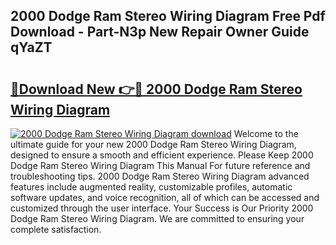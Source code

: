 ## 2000 Dodge Ram Stereo Wiring Diagram Free Pdf Download - Part-N3p New Repair Owner Guide qYaZT

# <h2><a href="http://dfpnuhx.blite.top/?on=2000+Dodge+Ram+Stereo+Wiring+Diagram">🔗Download New 👉🔴 2000 Dodge Ram Stereo Wiring Diagram</a></h2>

[![2000 Dodge Ram Stereo Wiring Diagram download](https://i.imgur.com/lujVjoI.png)](http://dfpnuhx.blite.top/?on=2000+Dodge+Ram+Stereo+Wiring+Diagram)
Welcome to the ultimate guide for your new 2000 Dodge Ram Stereo Wiring Diagram, designed to ensure a smooth and efficient experience. Please Keep 2000 Dodge Ram Stereo Wiring Diagram This Manual For future reference and troubleshooting tips. 2000 Dodge Ram Stereo Wiring Diagram advanced features include augmented reality, customizable profiles, automatic software updates, and voice recognition, all of which can be accessed and customized through the user interface. Your Success is Our Priority 2000 Dodge Ram Stereo Wiring Diagram. We are committed to ensuring your complete satisfaction.
